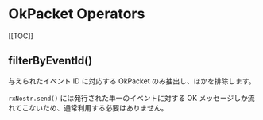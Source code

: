 # OkPacket Operators

[[TOC]]

## filterByEventId()

与えられたイベント ID に対応する OkPacket のみ抽出し、ほかを排除します。

`rxNostr.send()` には発行された単一のイベントに対する OK メッセージしか流れてこないため、通常利用する必要はありません。
